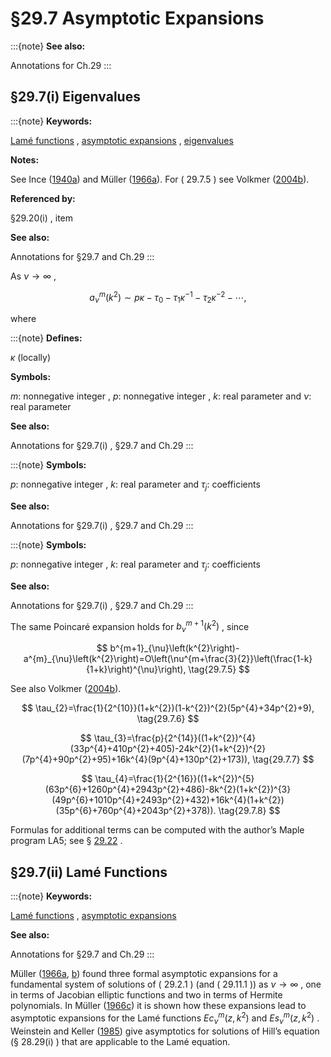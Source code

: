 # §29.7 Asymptotic Expansions

:::{note}
**See also:**

Annotations for Ch.29
:::


## §29.7(i) Eigenvalues

:::{note}
**Keywords:**

[Lamé functions](http://dlmf.nist.gov/search/search?q=Lam%C3%A9%20functions) , [asymptotic expansions](http://dlmf.nist.gov/search/search?q=asymptotic%20expansions) , [eigenvalues](http://dlmf.nist.gov/search/search?q=eigenvalues)

**Notes:**

See Ince ([1940a](./bib/I.html#bib1128 "The periodic Lamé functions")) and Müller ([1966a](./bib/M.html#bib1676 "Asymptotic expansions of ellipsoidal wave functions and their characteristic numbers")). For ( 29.7.5 ) see Volkmer ([2004b](./bib/V.html#bib2344 "Four remarks on eigenvalues of Lamé’s equation")).

**Referenced by:**

§29.20(i) , item

**See also:**

Annotations for §29.7 and Ch.29
:::

As $\nu\to\infty$ ,


<a id="E1"></a>
$$
a^{m}_{\nu}\left(k^{2}\right)\sim p\kappa-\tau_{0}-\tau_{1}\kappa^{-1}-\tau_{2}\kappa^{-2}-\cdots, \tag{29.7.1}
$$

where

:::{note}
**Defines:**

$\kappa$ (locally)

**Symbols:**

$m$: nonnegative integer , $p$: nonnegative integer , $k$: real parameter and $\nu$: real parameter

**See also:**

Annotations for §29.7(i) , §29.7 and Ch.29
:::

:::{note}
**Symbols:**

$p$: nonnegative integer , $k$: real parameter and $\tau_{j}$: coefficients

**See also:**

Annotations for §29.7(i) , §29.7 and Ch.29
:::

:::{note}
**Symbols:**

$p$: nonnegative integer , $k$: real parameter and $\tau_{j}$: coefficients

**See also:**

Annotations for §29.7(i) , §29.7 and Ch.29
:::

The same Poincaré expansion holds for $b^{m+1}_{\nu}\left(k^{2}\right)$ , since


<a id="E5"></a>
$$
b^{m+1}_{\nu}\left(k^{2}\right)-a^{m}_{\nu}\left(k^{2}\right)=O\left(\nu^{m+\frac{3}{2}}\left(\frac{1-k}{1+k}\right)^{\nu}\right), \tag{29.7.5}
$$

See also Volkmer ([2004b](./bib/V.html#bib2344 "Four remarks on eigenvalues of Lamé’s equation")).


<a id="E6"></a>
$$
\tau_{2}=\frac{1}{2^{10}}(1+k^{2})(1-k^{2})^{2}(5p^{4}+34p^{2}+9), \tag{29.7.6}
$$


<a id="E7"></a>
$$
\tau_{3}=\frac{p}{2^{14}}((1+k^{2})^{4}(33p^{4}+410p^{2}+405)-24k^{2}(1+k^{2})^{2}(7p^{4}+90p^{2}+95)+16k^{4}(9p^{4}+130p^{2}+173)), \tag{29.7.7}
$$


<a id="E8"></a>
$$
\tau_{4}=\frac{1}{2^{16}}((1+k^{2})^{5}(63p^{6}+1260p^{4}+2943p^{2}+486)-8k^{2}(1+k^{2})^{3}(49p^{6}+1010p^{4}+2493p^{2}+432)+16k^{4}(1+k^{2})(35p^{6}+760p^{4}+2043p^{2}+378)). \tag{29.7.8}
$$

Formulas for additional terms can be computed with the author’s Maple program LA5; see § [29.22](./29.22.md "§29.22 Software ‣ Computation ‣ Chapter 29 Lamé Functions") .


## §29.7(ii) Lamé Functions

:::{note}
**Keywords:**

[Lamé functions](http://dlmf.nist.gov/search/search?q=Lam%C3%A9%20functions) , [asymptotic expansions](http://dlmf.nist.gov/search/search?q=asymptotic%20expansions)

**See also:**

Annotations for §29.7 and Ch.29
:::

Müller ([1966a](./bib/M.html#bib1676 "Asymptotic expansions of ellipsoidal wave functions and their characteristic numbers"), [b](./bib/M.html#bib1677 "Asymptotic expansions of ellipsoidal wave functions in terms of Hermite functions")) found three formal asymptotic expansions for a fundamental system of solutions of ( 29.2.1 ) (and ( 29.11.1 )) as $\nu\to\infty$ , one in terms of Jacobian elliptic functions and two in terms of Hermite polynomials. In Müller ([1966c](./bib/M.html#bib1678 "On asymptotic expansions of ellipsoidal wave functions")) it is shown how these expansions lead to asymptotic expansions for the Lamé functions $\mathit{Ec}^{m}_{\nu}\left(z,k^{2}\right)$ and $\mathit{Es}^{m}_{\nu}\left(z,k^{2}\right)$ . Weinstein and Keller ([1985](./bib/W.html#bib2388 "Hill’s equation with a large potential")) give asymptotics for solutions of Hill’s equation (§ 28.29(i) ) that are applicable to the Lamé equation.
